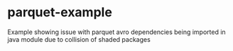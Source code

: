 # parquet-example
Example showing issue with parquet avro dependencies being imported in java module due to collision of shaded packages
